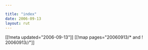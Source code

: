 ```yaml
---

title: "index"
date: 2006-09-13
layout: rut
---
```


[[!meta updated="2006-09-13"]]
[[!map pages="20060913/* and ! 20060913/*/*"]]
